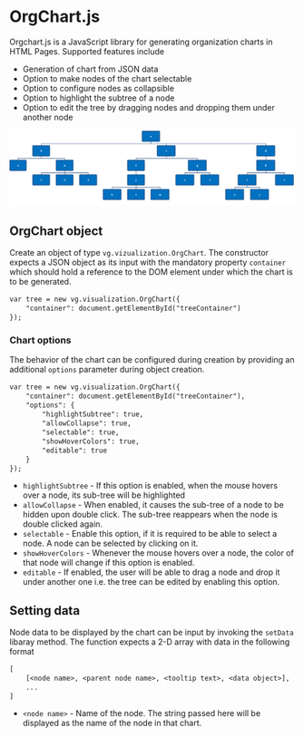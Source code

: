 # OrgChart.js

Orgchart.js is a JavaScript library for generating organization charts in HTML Pages. Supported features include
	
* Generation of chart from JSON data
* Option to make nodes of the chart selectable
* Option to configure nodes as collapsible
* Option to highlight the subtree of a node
* Option to edit the tree by dragging nodes and dropping them under another node

![](/examples/Chart.PNG)

## OrgChart object
Create an object of type `vg.vizualization.OrgChart`. The constructor expects a JSON object as its input with the mandatory property `container` which should hold a reference to the DOM element under which the chart is to be generated.

	var tree = new vg.visualization.OrgChart({
    	"container": document.getElementById("treeContainer")
	});

### Chart options
The behavior of the chart can be configured during creation by providing an additional `options` parameter during object creation.
 
    var tree = new vg.visualization.OrgChart({
    	"container": document.getElementById("treeContainer"),
    	"options": {
    	    "highlightSubtree": true,
    	    "allowCollapse": true,
    	    "selectable": true,
    	    "showHoverColors": true,
    	    "editable": true
    	}
	});

* `highlightSubtree` - If this option is enabled, when the mouse hovers over a node, its sub-tree will be highlighted
* `allowCollapse` - When enabled, it causes the sub-tree of a node to be hidden upon double click. The sub-tree reappears when the node is double clicked again.
* `selectable` - Enable this option, if it is required to be able to select a node. A node can be selected by clicking on it.
* `showHoverColors` - Whenever the mouse hovers over a node, the color of that node will change if this option is enabled.
* `editable` - If enabled, the user will be able to drag a node and drop it under another one i.e. the tree can be edited by enabling this option.

## Setting data
Node data to be displayed by the chart can be input by invoking the `setData` libaray method. The function expects a 2-D array with data in the following format

	[
		[<node name>, <parent node name>, <tooltip text>, <data object>],
		...
	]

* `<node name>` - Name of the node. The string passed here will be displayed as the name of the node in that chart.
